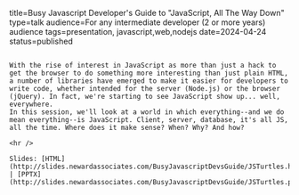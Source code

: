 title=Busy Javascript Developer's Guide to "JavaScript, All The Way Down"
type=talk
audience=For any intermediate developer (2 or more years) audience
tags=presentation, javascript,web,nodejs
date=2024-04-24
status=published
~~~~~~

With the rise of interest in JavaScript as more than just a hack to get the browser to do something more interesting than just plain HTML, a number of libraries have emerged to make it easier for developers to write code, whether intended for the server (Node.js) or the browser (jQuery). In fact, we're starting to see JavaScript show up... well, everywhere.
In this session, we'll look at a world in which everything--and we do mean everything--is JavaScript. Client, server, database, it's all JS, all the time. Where does it make sense? When? Why? And how?
    
<hr />

Slides: [HTML](http://slides.newardassociates.com/BusyJavascriptDevsGuide/JSTurtles.html) | [PPTX](http://slides.newardassociates.com/BusyJavascriptDevsGuide/JSTurtles.pptx)
